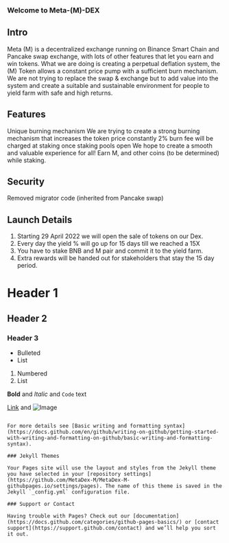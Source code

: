### Welcome to Meta-(M)-DEX

## Intro
Meta (M) is a decentralized exchange running on Binance Smart Chain and Pancake swap exchange, with lots of other features that let you earn and win tokens.
What we are doing is creating a perpetual deflation system, the (M) Token allows a constant price pump with a sufficient burn mechanism. We are not trying to replace the swap & exchange but to add value into the system and create a suitable and sustainable environment for people to yield farm with safe and high returns.


## Features
Unique burning mechanism
We are trying to create a strong burning mechanism that increases the token price constantly
2% burn fee will be charged at staking once staking pools open
We hope to create a smooth and valuable experience for all! Earn M, and other coins (to be determined) while staking.

## Security
Removed migrator code (inherited from Pancake swap)

## Launch Details

1. Starting 29 April 2022 we will open the sale of tokens on our Dex. 
2. Every day the yield % will go up for 15 days till we reached a 15X
3. You have to stake BNB and M pair and commit it to the yield farm.
4. Extra rewards will be handed out for stakeholders that stay the 15 day period.



# Header 1
## Header 2
### Header 3

- Bulleted
- List

1. Numbered
2. List

**Bold** and _Italic_ and `Code` text

[Link](url) and ![Image](src)
```

For more details see [Basic writing and formatting syntax](https://docs.github.com/en/github/writing-on-github/getting-started-with-writing-and-formatting-on-github/basic-writing-and-formatting-syntax).

### Jekyll Themes

Your Pages site will use the layout and styles from the Jekyll theme you have selected in your [repository settings](https://github.com/MetaDex-M/MetaDex-M-githubpages.io/settings/pages). The name of this theme is saved in the Jekyll `_config.yml` configuration file.

### Support or Contact

Having trouble with Pages? Check out our [documentation](https://docs.github.com/categories/github-pages-basics/) or [contact support](https://support.github.com/contact) and we’ll help you sort it out.
